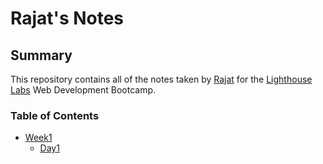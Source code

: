 # Rajat's Notes

## Summary
This repository contains all of the notes taken by [Rajat](https://github.com/rjt-s) for the [Lighthouse Labs](https://www.lighthouselabs.ca/) Web Development Bootcamp.

### Table of Contents
* [Week1](/Week_1/)
  * [Day1](/Week_1/Day_1/)